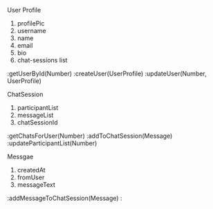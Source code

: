 User Profile
1. profilePic
2. username
3. name
4. email
5. bio
6. chat-sessions list

:getUserById(Number)
:createUser(UserProfile)
:updateUser(Number, UserProfile)


ChatSession
1. participantList
2. messageList
3. chatSessionId

:getChatsForUser(Number)
:addToChatSession(Message)
:updateParticipantList(Number)


Messgae
1. createdAt
2. fromUser
3. messageText

:addMessageToChatSession(Message)
:

